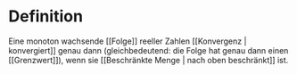 # Definition
Eine monoton wachsende [[Folge]] reeller Zahlen [[Konvergenz | konvergiert]] genau dann (gleichbedeutend: die Folge hat genau dann einen [[Grenzwert]]), wenn sie [[Beschränkte Menge | nach oben beschränkt]] ist.
